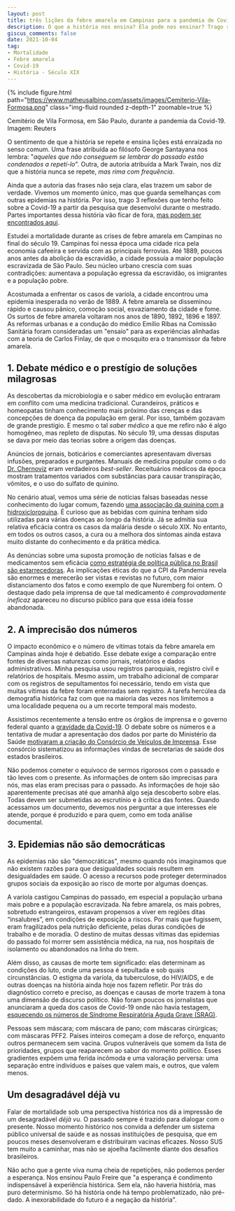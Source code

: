 ```yaml
---
layout: post
title: três lições da febre amarela em Campinas para a pandemia de Covid-19
description: O que a história nos ensina? Ela pode nos ensinar? Trago reflexões que tenho feito a partir da pesquisa que desenvolvi sobre a mortalidade em Campinas no século 19.
giscus_comments: false
date: 2021-10-04
tag:
- Mortalidade
- Febre amarela
- Covid-19
- História - Século XIX
---
```


{% include figure.html path="https://www.matheusalbino.com/assets/images/Cemiterio-Vila-Formosa.png" class="img-fluid rounded z-depth-1" zoomable=true %}
<figcaption class="caption">Cemitério de Vila Formosa, em São Paulo, durante a pandemia da Covid-19. Imagem: Reuters</figcaption>

O sentimento de que a história se repete e ensina lições está enraizada no senso comum. Uma frase atribuída ao filósofo George Santayana nos lembra: "*aqueles que não conseguem se lembrar do passado estão condenados a repetí-lo*". Outra, de autoria atribuída a Mark Twain, nos diz que a história nunca se repete, *mas rima com frequência*.

Ainda que a autoria das frases não seja clara, elas trazem um sabor de verdade. Vivemos um momento único, mas que guarda semelhanças com outras epidemias na história. Por isso, trago <span class="evidence">3 reflexões que tenho feito sobre a Covid-19 a partir da pesquisa que desenvolvi durante o mestrado</span>. Partes importantes dessa história vão ficar de fora, [mas podem ser encontrados aqui](https://www.youtube.com/watch?v=j94tYcajkkM&ab_channel=Nepo-Unicamp).

Estudei a mortalidade durante as crises de febre amarela em Campinas no final do século 19. Campinas foi nessa época uma cidade rica pela economia cafeeira e servida com as principais ferrovias. Até 1889, poucos anos antes da abolição da escravidão, a cidade possuía a maior população escravizada de São Paulo. Seu núcleo urbano crescia com suas contradições: aumentava a população egressa da escravidão, os imigrantes e a população pobre.

Acostumada a enfrentar os casos de varíola, a cidade encontrou uma epidemia inesperada no verão de 1889. A febre amarela se disseminou rápido e causou pânico, comoção social, esvaziamento da cidade e fome. Os surtos de febre amarela voltaram nos anos de 1890, 1892, 1896 e 1897. As reformas urbanas e a condução do médico Emílio Ribas na Comissão Sanitária foram consideradas um "ensaio" para as experiências alinhadas com a teoria de Carlos Finlay, de que o mosquito era o transmissor da febre amarela.

## 1. Debate médico e o prestígio de soluções milagrosas

As descobertas da microbiologia e o saber médico em evolução entraram em conflito com uma medicina tradicional. Curandeiros, práticos e homeopatas tinham conhecimento mais próximo das crenças e das concepções de doença da população em geral. Por isso, também gozavam de grande prestígio. E mesmo o tal *saber médico* a que me refiro não é algo homogêneo, mas repleto de disputas. No século 19, uma dessas disputas se dava por meio das teorias sobre a origem das doenças.

Anúncios de jornais, boticários e comerciantes apresentavam diversas infusões, preparados e purgantes. Manuais de medicina popular como o do [Dr. Chernoviz](https://www.revistahcsm.coc.fiocruz.br/o-dicionario-do-dr-chernoviz-para-leigos-e-medicos/) eram verdadeiros *best-seller*. Receituários médicos da época mostram tratamentos variados com substâncias para causar transpiração, vômitos, e o uso do sulfato de quinino.

No cenário atual, vemos uma série de notícias falsas baseadas nesse conhecimento do lugar comum, fazendo [uma associação da quinina com a hidroxicloroquina](https://g1.globo.com/fato-ou-fake/coronavirus/noticia/2020/05/19/e-fake-que-cha-da-casca-de-quina-quina-seja-eficaz-contra-o-coronavirus.ghtml). É curioso que as bebidas com quinina tenham sido utilizadas para várias doenças ao longo da história. Já se admitia sua relativa eficácia contra os casos da malária desde o século XIX. No entanto, em todos os outros casos, a cura ou a melhora dos sintomas ainda estava muito distante do conhecimento e da prática médica.

<span class="evidence">As denúncias sobre uma suposta promoção de notícias falsas e de medicamentos sem eficácia [como estratégia de política pública no Brasil são estarrecedoras](https://www1.folha.uol.com.br/poder/2021/09/cpi-ve-elo-de-conselhos-de-medicina-com-prevent-e-gabinete-paralelo-na-adocao-do-kit-covid.shtml)</span>. As implicações éticas do que a CPI da Pandemia revela são enormes e merecerão ser vistas e revistas no futuro, com maior distanciamento dos fatos e como exemplo de que Nuremberg foi ontem. O destaque dado pela imprensa de que tal medicamento é *comprovadamente ineficaz* apareceu no discurso público para que essa ideia fosse abandonada.

## 2. A imprecisão dos números

O impacto econômico e o número de vítimas totais da febre amarela em Campinas ainda hoje é debatido. Esse debate exige a comparação entre fontes de diversas naturezas como jornais, relatórios e dados administrativos. Minha pesquisa usou registros paroquiais, registro civil e relatórios de hospitais. Mesmo assim, um trabalho adicional de comparar com os registros de sepultamentos foi necessário, tendo em vista que muitas vítimas da febre foram enterradas sem registro. A tarefa hercúlea da demografia histórica faz com que na maioria das vezes nos limitemos a uma localidade pequena ou a um recorte temporal mais modesto.

Assistimos recentemente a tensão entre os órgãos de imprensa e o governo federal quanto a [gravidade da Covid-19](https://www.em.com.br/app/noticia/politica/2021/03/24/interna_politica,1250005/ha-um-ano-bolsonaro-chamava-covid-de-gripezinha-em-rede-nacional-relembre.shtml). O debate sobre os números e a tentativa de mudar a apresentação dos dados por parte do Ministério da Saúde [motivaram a criação do Consórcio de Veículos de Imprensa](https://g1.globo.com/politica/noticia/2020/06/08/veiculos-de-comunicacao-formam-parceria-para-dar-transparencia-a-dados-de-covid-19.ghtml). Esse consórcio sistematizou as informações vindas de secretarias de saúde dos estados brasileiros.

<span class="evidence">Não podemos cometer o equívoco de sermos rigorosos com o passado e tão leves com o presente</span>. As informações de ontem são imprecisas para nós, mas elas eram precisas para o passado. As informações de hoje são aparentemente precisas até que amanhã algo seja descoberto sobre elas. <span class="evidence">Todas devem ser submetidas ao escrutínio e à crítica das fontes</span>. Quando acessamos um documento, devemos nos perguntar a que interesses ele atende, porque é produzido e para quem, como em toda análise documental.

## 3. Epidemias não são democráticas

As epidemias não são "democráticas", mesmo quando nós imaginamos que não existem razões para que desigualdades sociais resultem em desigualdades em saúde. <span class="evidence">O acesso a recursos pode proteger determinados grupos sociais da exposição ao risco de morte por algumas doenças</span>.

A varíola castigou Campinas do passado, em especial a população urbana mais pobre e a população escravizada. Na febre amarela, os mais pobres, sobretudo estrangeiros, estavam propensos a viver em regiões ditas “insalubres”, em condições de exposição a riscos. Por mais que fugissem, eram fragilizados pela nutrição deficiente, pelas duras condições de trabalho e de moradia. O destino de muitas dessas vítimas das epidemias do passado foi morrer sem assistência médica, na rua, nos hospitais de isolamento ou abandonados na linha do trem.

Além disso, as causas de morte tem significado: elas determinam as condições do luto, onde uma pessoa é sepultada e sob quais circunstâncias. O estigma da varíola, da tuberculose, do HIV/AIDS, e de outras doenças na história ainda hoje nos fazem refletir. <span class="evidence">Por trás do diagnóstico correto e preciso, as doenças e causas de morte trazem à tona uma dimensão de discurso político</span>. Não foram poucos os jornalistas que anunciaram a queda dos casos de Covid-19 onde não havia testagem, [esquecendo os números de Síndrome Respiratória Aguda Grave (SRAG)](https://twitter.com/delucca/status/1377715349467099143).

Pessoas sem máscara; com máscara de pano; com máscaras cirúrgicas; com máscaras PFF2. Países inteiros começam a dose de reforço, enquanto outros permanecem sem vacina. Grupos vulneráveis que somem da lista de prioridades, grupos que reaparecem ao sabor do momento político. Esses gradientes expõem uma ferida incômoda e uma valoração perversa: <span class="evidence">uma separação entre indivíduos e países que valem mais, e outros, que valem menos</span>.

## Um desagradável déjà vu

Falar de mortalidade sob uma perspectiva histórica nos dá a impressão de um desagradável *déjà vu*. O passado sempre é trazido para dialogar com o presente. Nosso momento histórico nos convida a defender um sistema público universal de saúde e as nossas instituições de pesquisa, que em poucos meses desenvolveram e distribuíram vacinas eficazes. Nosso SUS tem muito a caminhar, mas não se ajoelha facilmente diante dos desafios brasileiros.

Não acho que a gente viva numa cheia de repetições, não podemos perder a esperança. Nos ensinou Paulo Freire que "a esperança é condimento indispensável à experiência histórica. Sem ela, não haveria história, mas puro determinismo. Só há história onde há tempo problematizado, não pré-dado. <span class="evidence">A inexorabilidade do futuro é a negação da história</span>".